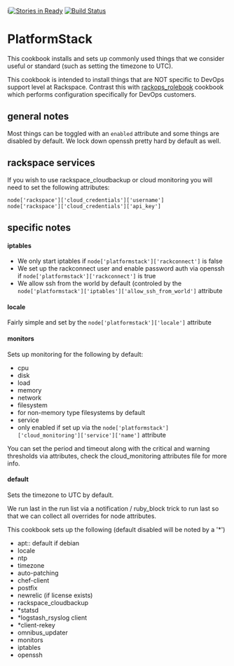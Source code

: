 i[![Stories in Ready](https://badge.waffle.io/rackspace-cookbooks/platformstack.png?label=ready&title=Ready)](https://waffle.io/rackspace-cookbooks/platformstack)
[![Build Status](https://jenkins-chef.rax.io/job/PlatformStack/badge/icon)](https://jenkins-chef.rax.io/job/PlatformStack/)
# PlatformStack

This cookbook installs and sets up commonly used things that we consider useful or standard (such as setting the timezone to UTC).

This cookbook is intended to install things that are NOT specific to DevOps support level at Rackspace. Contrast this with [rackops_rolebook][1] cookbook which performs configuration specifically for DevOps customers.

## general notes

Most things can be toggled with an `enabled` attribute and some things are disabled by default.  We lock down openssh pretty hard by default as well.

## rackspace services
If you wish to use rackspace_cloudbackup or cloud monitoring you will need to set the following attributes:

    node['rackspace']['cloud_credentials']['username']
    node['rackspace']['cloud_credentials']['api_key']

## specific notes
#### iptables
- We only start iptables if `node['platformstack']['rackconnect']` is false
- We set up the rackconnect user and enable password auth via openssh if `node['platformstack']['rackconnect']` is true
- We allow ssh from the world by default (controled by the `node['platformstack']['iptables']['allow_ssh_from_world']` attribute

#### locale
Fairly simple and set by the `node['platformstack']['locale']` attribute

#### monitors
Sets up monitoring for the following by default:
- cpu
- disk
- load
- memory
- network
- filesystem
 - for non-memory type filesystems by default
- service
 - only enabled if set up via the `node['platformstack']['cloud_monitoring']['service']['name']` attribute

You can set the period and timeout along with the critical and warning thresholds via attributes, check the cloud_monitoring attributes file for more info.

#### default
Sets the timezone to UTC by default.

We run last in the run list via a notification / ruby_block trick to run last so that we can collect all overrides for node attributes.

This cookbook sets up the following (default disabled will be noted by a '*')
- apt:: default if debian
- locale
- ntp
- timezone
- auto-patching
- chef-client
- postfix
- newrelic (if license exists)
- rackspace_cloudbackup
- *statsd
- *logstash_rsyslog client
- *client-rekey
- omnibus_updater
- monitors
- iptables
- openssh

[1]: https://github.com/rackops/rackops_rolebook
